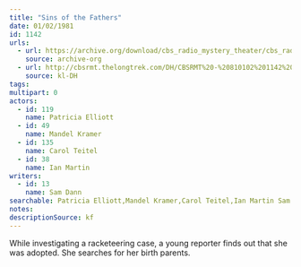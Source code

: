 ```yaml
---
title: "Sins of the Fathers"
date: 01/02/1981
id: 1142
urls: 
  - url: https://archive.org/download/cbs_radio_mystery_theater/cbs_radio_mystery_theater-1101-1150.zip/cbs_radio_mystery_theater-1101-1150%2Fcbsrmt_1142_sins_of_the_fathers.mp3
    source: archive-org
  - url: http://cbsrmt.thelongtrek.com/DH/CBSRMT%20-%20810102%201142%20Sins%20of%20the%20Fathers_dh.mp3
    source: kl-DH
tags: 
multipart: 0
actors:  
  - id: 119
    name: Patricia Elliott  
  - id: 49
    name: Mandel Kramer  
  - id: 135
    name: Carol Teitel  
  - id: 38
    name: Ian Martin
writers:  
  - id: 13
    name: Sam Dann
searchable: Patricia Elliott,Mandel Kramer,Carol Teitel,Ian Martin Sam Dann
notes: 
descriptionSource: kf
---
```

While investigating a racketeering case, a young reporter finds out that she was adopted. She searches for her birth parents.